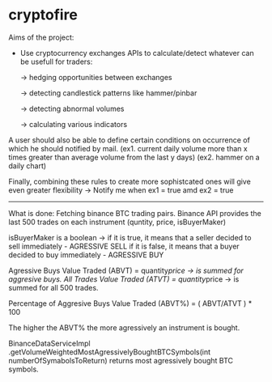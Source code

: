 # cryptofire

Aims of the project:
* Use cryptocurrency exchanges APIs to calculate/detect whatever can be usefull for traders:

  -> hedging opportunities between exchanges
  
  -> detecting candlestick patterns like hammer/pinbar
  
  -> detecting abnormal volumes
  
  -> calculating various indicators
  
 
 A user should also be able to define certain conditions on occurrence of which he should notified by mail.
 (ex1. current daily volume more than x times greater than average volume from the last y days)
 (ex2. hammer on a daily chart)
 
 Finally, combining these rules to create more sophistcated ones will give even greater flexibility
 -> Notify me when ex1 = true amd ex2 = true
 
 ----------------------------------------------------------------------------------------------------------
 What is done:
 Fetching binance BTC trading pairs.
 Binance API provides the last 500 trades on each instrument (quntity, price, isBuyerMaker)
 
 isBuyerMaker is a boolean -> 
 if it is true, it means that a seller decided to sell immediately - AGRESSIVE SELL
 if it is false, it means that a buyer decided to buy immediately - AGRESSIVE BUY
 
 Agressive Buys Value Traded (ABVT) = quantity*price    ->   is summed for aggresive buys.
 All Trades Value Traded (ATVT) = quantity*price        ->   is summed for all 500 trades.

Percentage of Aggresive Buys Value Traded (ABVT%) = ( ABVT/ATVT ) * 100

The higher the ABVT% the more agressively an instrument is bought.

BinanceDataServiceImpl
  .getVolumeWeightedMostAgressivelyBoughtBTCSymbols(int numberOfSymabolsToReturn)
   returns most agressively bought BTC symbols.
